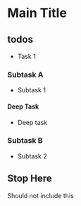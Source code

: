 # Main Title

## todos

- Task 1

### Subtask A

- Subtask 1

#### Deep Task

- Deep task

### Subtask B

- Subtask 2

## Stop Here

Should not include this
